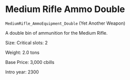 # Medium Rifle Ammo Double

`MediumRifle_AmmoEquipment_Double` (Yet Another Weapon)

A double bin of ammunition for the Medium Rifle.

Size: Critical slots: 2

Weight: 2.0 tons

Base Price: 3,000 cbills

Intro year: 2300

